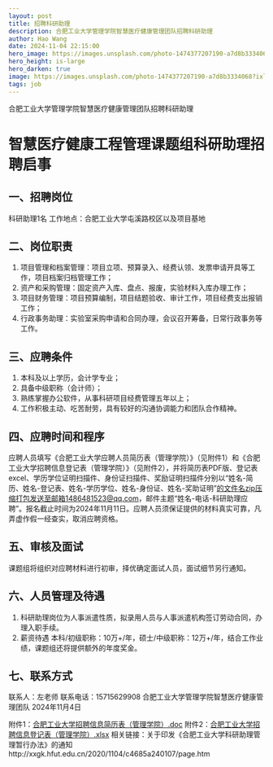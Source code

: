 ```yaml
---
layout: post
title: 招聘科研助理
description: 合肥工业大学管理学院智慧医疗健康管理团队招聘科研助理
author: Hao Wang
date: 2024-11-04 22:15:00
hero_image: https://images.unsplash.com/photo-1474377207190-a7d8b3334068?ixlib=rb-1.2.1&ixid=MnwxMjA3fDB8MHxwaG90by1wYWdlfHx8fGVufDB8fHx8&auto=format&fit=crop&w=1740&q=80
hero_height: is-large
hero_darken: true
image: https://images.unsplash.com/photo-1474377207190-a7d8b3334068?ixlib=rb-1.2.1&ixid=MnwxMjA3fDB8MHxwaG90by1wYWdlfHx8fGVufDB8fHx8&auto=format&fit=crop&w=1740&q=80
tags: job
---
```

合肥工业大学管理学院智慧医疗健康管理团队招聘科研助理

# 智慧医疗健康工程管理课题组科研助理招聘启事

## 一、招聘岗位
科研助理1名
工作地点：合肥工业大学屯溪路校区以及项目基地

## 二、岗位职责
1. 项目管理和档案管理：项目立项、预算录入、经费认领、发票申请开具等工作，项目档案归档管理工作；
2. 资产和采购管理：固定资产入库、盘点、报废，实验材料入库办理工作；
3. 项目财务管理：项目预算编制，项目结题验收、审计工作，项目经费支出报销工作；
4. 行政事务助理：实验室采购申请和合同办理，会议召开筹备，日常行政事务等工作。


## 三、应聘条件
1. 本科及以上学历，会计学专业；
2. 具备中级职称（会计师）；
3. 熟练掌握办公软件，从事科研项目经费管理五年以上；
4. 工作积极主动、吃苦耐劳，具有较好的沟通协调能力和团队合作精神。

## 四、应聘时间和程序
应聘人员填写《合肥工业大学应聘人员简历表（管理学院）》（见附件1）和《合肥工业大学招聘信息登记表（管理学院）》（见附件2），并将简历表PDF版、登记表excel、学历学位证明扫描件、身份证扫描件、奖励证明扫描件分别以“姓名-简历、姓名-登记表、姓名-学历学位、姓名-身份证、姓名-奖助证明”的文件名zip压缩打包发送至邮箱1486481523@qq.com，邮件主题“姓名-电话-科研助理应聘”。报名截止时间为2024年11月11日。应聘人员须保证提供的材料真实可靠，凡弄虚作假一经查实，取消应聘资格。

## 五、审核及面试
课题组将组织对应聘材料进行初审，择优确定面试人员，面试细节另行通知。

## 六、人员管理及待遇
1. 科研助理岗位为人事派遣性质，拟录用人员与人事派遣机构签订劳动合同，办理入职手续。
2. 薪资待遇
本科/初级职称：10万+/年，硕士/中级职称：12万+/年，结合工作业绩，课题组还将提供额外的年度奖金。

## 七、联系方式
联系人：左老师
联系电话：15715629908
合肥工业大学管理学院智慧医疗健康管理团队
2024年11月4日

附件1：[合肥工业大学招聘信息简历表（管理学院）.doc](https://www.jianguoyun.com/p/DY6qKQsQlbiiBxjnq-kFIAA)
附件2：[合肥工业大学招聘信息登记表（管理学院）.xlsx](https://www.jianguoyun.com/p/DZP-TUoQlbiiBxjpq-kFIAA)
相关链接：关于印发《合肥工业大学科研助理管理暂行办法》的通知http://xxgk.hfut.edu.cn/2020/1104/c4685a240107/page.htm
